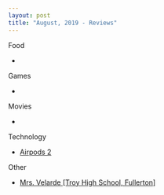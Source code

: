 ```yaml
---
layout: post
title: "August, 2019 - Reviews"
---
```


Food

  - 
Games

  - 

Movies

  - 
  
Technology

  - [Airpods 2](https://karlcxu.github.io/KarlChoiReviews/2019/03/29/Airpods2.html)
  
Other

- [Mrs. Velarde [Troy High School, Fullerton]](https://karlcxu.github.io/KarlChoiReviews/2019/08/21/Mrs-Velarde.html)
